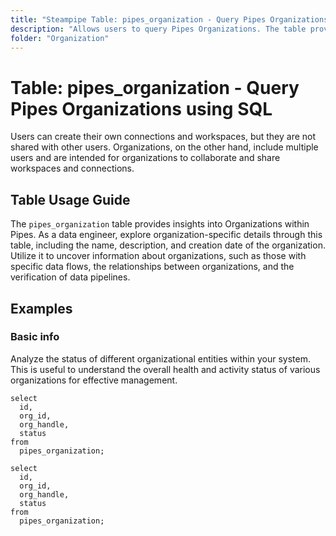```yaml
---
title: "Steampipe Table: pipes_organization - Query Pipes Organizations using SQL"
description: "Allows users to query Pipes Organizations. The table provides details such as the organization's name, description, and the date it was created."
folder: "Organization"
---
```


# Table: pipes_organization - Query Pipes Organizations using SQL

Users can create their own connections and workspaces, but they are not shared with other users. Organizations, on the other hand, include multiple users and are intended for organizations to collaborate and share workspaces and connections.

## Table Usage Guide

The `pipes_organization` table provides insights into Organizations within Pipes. As a data engineer, explore organization-specific details through this table, including the name, description, and creation date of the organization. Utilize it to uncover information about organizations, such as those with specific data flows, the relationships between organizations, and the verification of data pipelines.

## Examples

### Basic info
Analyze the status of different organizational entities within your system. This is useful to understand the overall health and activity status of various organizations for effective management.

```sql+postgres
select
  id,
  org_id,
  org_handle,
  status
from
  pipes_organization;
```

```sql+sqlite
select
  id,
  org_id,
  org_handle,
  status
from
  pipes_organization;
```